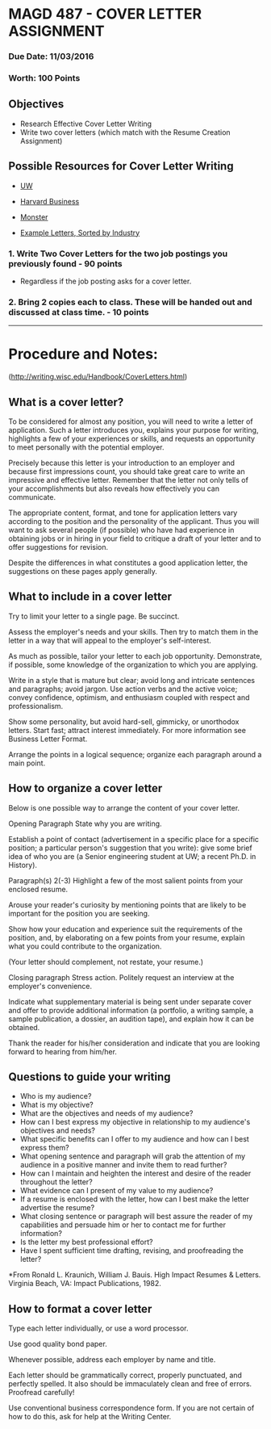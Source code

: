 # MAGD 487 - COVER LETTER ASSIGNMENT

### Due Date: 11/03/2016

### Worth: 100 Points


## Objectives
+ Research Effective Cover Letter Writing
+ Write two cover letters (which match with the Resume Creation Assignment)

## Possible Resources for Cover Letter Writing
+ [UW](http://writing.wisc.edu/Handbook/CoverLetters.html)
+ [Harvard Business](https://hbr.org/2014/02/how-to-write-a-cover-letter)
+ [Monster](http://www.monster.com/career-advice/article/sample-cover-letter)

+ [Example Letters, Sorted by Industry](https://resumegenius.com/cover-letters-the-how-to-guide#Cover%20Letter%20Samples)


### 1. Write Two Cover Letters for the two job postings you previously found - 90 points
+ Regardless if the job posting asks for a cover letter. 

### 2. Bring 2 copies each to class. These will be handed out and discussed at class time.  - 10 points

<hr>

# Procedure and Notes:
(http://writing.wisc.edu/Handbook/CoverLetters.html)

## What is a cover letter?

To be considered for almost any position, you will need to write a letter of application. Such a letter introduces you, explains your purpose for writing, highlights a few of your experiences or skills, and requests an opportunity to meet personally with the potential employer.

Precisely because this letter is your introduction to an employer and because first impressions count, you should take great care to write an impressive and effective letter. Remember that the letter not only tells of your accomplishments but also reveals how effectively you can communicate.

The appropriate content, format, and tone for application letters vary according to the position and the personality of the applicant. Thus you will want to ask several people (if possible) who have had experience in obtaining jobs or in hiring in your field to critique a draft of your letter and to offer suggestions for revision.

Despite the differences in what constitutes a good application letter, the suggestions on these pages apply generally.

## What to include in a cover letter
Try to limit your letter to a single page. Be succinct.

Assess the employer's needs and your skills. Then try to match them in the letter in a way that will appeal to the employer's self-interest.

As much as possible, tailor your letter to each job opportunity. Demonstrate, if possible, some knowledge of the organization to which you are applying.

Write in a style that is mature but clear; avoid long and intricate sentences and paragraphs; avoid jargon. Use action verbs and the active voice; convey confidence, optimism, and enthusiasm coupled with respect and professionalism.

Show some personality, but avoid hard-sell, gimmicky, or unorthodox letters. Start fast; attract interest immediately. For more information see Business Letter Format.

Arrange the points in a logical sequence; organize each paragraph around a main point.


## How to organize a cover letter

Below is one possible way to arrange the content of your cover letter.

Opening Paragraph
State why you are writing.

Establish a point of contact (advertisement in a specific place for a specific position; a particular person's suggestion that you write): give some brief idea of who you are (a Senior engineering student at UW; a recent Ph.D. in History).

Paragraph(s) 2(-3)
Highlight a few of the most salient points from your enclosed resume.

Arouse your reader's curiosity by mentioning points that are likely to be important for the position you are seeking.

Show how your education and experience suit the requirements of the position, and, by elaborating on a few points from your resume, explain what you could contribute to the organization.

(Your letter should complement, not restate, your resume.)

Closing paragraph
Stress action. Politely request an interview at the employer's convenience.

Indicate what supplementary material is being sent under separate cover and offer to provide additional information (a portfolio, a writing sample, a sample publication, a dossier, an audition tape), and explain how it can be obtained.

Thank the reader for his/her consideration and indicate that you are looking forward to hearing from him/her.

## Questions to guide your writing
+ Who is my audience?
+ What is my objective?
+ What are the objectives and needs of my audience?
+ How can I best express my objective in relationship to my audience's objectives and needs?
+ What specific benefits can I offer to my audience and how can I best express them?
+ What opening sentence and paragraph will grab the attention of my audience in a positive manner and invite them to read further?
+ How can I maintain and heighten the interest and desire of the reader throughout the letter?
+ What evidence can I present of my value to my audience?
+ If a resume is enclosed with the letter, how can I best make the letter advertise the resume?
+ What closing sentence or paragraph will best assure the reader of my capabilities and persuade him or her to contact me for further information?
+ Is the letter my best professional effort?
+ Have I spent sufficient time drafting, revising, and proofreading the letter?

*From Ronald L. Kraunich, William J. Bauis. High Impact Resumes & Letters. Virginia Beach, VA: Impact Publications, 1982.


## How to format a cover letter
Type each letter individually, or use a word processor.

Use good quality bond paper.

Whenever possible, address each employer by name and title.

Each letter should be grammatically correct, properly punctuated, and perfectly spelled. It also should be immaculately clean and free of errors. Proofread carefully!

Use conventional business correspondence form. If you are not certain of how to do this, ask for help at the Writing Center.
